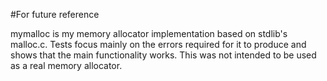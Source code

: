#For future reference

mymalloc is my memory allocator implementation based on stdlib's malloc.c. Tests focus mainly on the errors required for it to produce and shows that the main functionality works. This was not intended to be used as a real memory allocator.